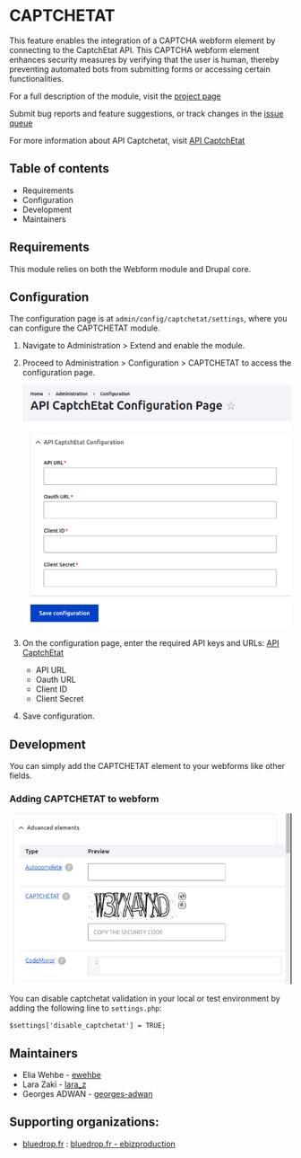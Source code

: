 # CAPTCHETAT

This feature enables the integration of a CAPTCHA webform element
by connecting to the CaptchEtat API. This CAPTCHA webform element
enhances security measures by verifying that the user is human,
thereby preventing automated bots from submitting forms or
accessing certain functionalities.

For a full description of the module, visit the
[project page](https://www.drupal.org/project/captchetat)

Submit bug reports and feature suggestions, or track changes in the
[issue queue](https://www.drupal.org/project/issues/captchetat)

For more information about API Captchetat, visit 
[API CaptchEtat](https://api.gouv.fr/les-api/api-captchetat) 


## Table of contents

- Requirements
- Configuration
- Development
- Maintainers


## Requirements

This module relies on both the Webform module and Drupal core.


## Configuration

The configuration page is at `admin/config/captchetat/settings`,
where you can configure the CAPTCHETAT module.

1. Navigate to Administration > Extend and enable the module.
2. Proceed to Administration > Configuration > CAPTCHETAT
   to access the configuration page.
   
   ![captchetat configuration page](screenshots/config-page.png)
   
4. On the configuration page, enter the required API keys and URLs: [API CaptchEtat](https://api.gouv.fr/les-api/api-captchetat)
    - API URL
    - Oauth URL
    - Client ID
    - Client Secret 
5. Save configuration.


## Development

You can simply add the CAPTCHETAT element to your webforms like other fields.

### Adding CAPTCHETAT to webform
![captchetat element to be added in webform](screenshots/add-element.png)

You can disable captchetat validation in your local or test environment by adding the
following line to `settings.php`:
```
$settings['disable_captchetat'] = TRUE;
```


## Maintainers

- Elia Wehbe - [ewehbe](https://www.drupal.org/u/ewehbe)
- Lara Zaki - [lara_z](https://www.drupal.org/u/lara_z)
- Georges ADWAN - [georges-adwan](https://www.drupal.org/u/georges-adwan)

## Supporting organizations:

- [bluedrop.fr](https://www.bluedrop.fr/) : [bluedrop.fr - ebizproduction](https://www.drupal.org/bluedropfr-ebizproduction)
